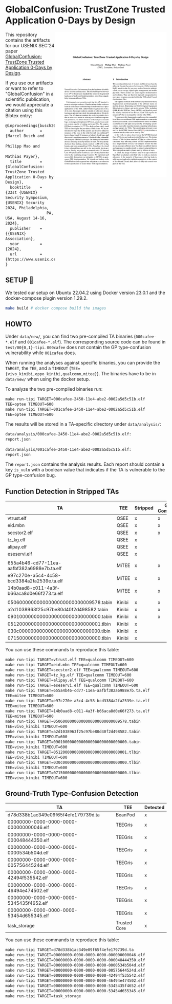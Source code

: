 
# GlobalConfusion: TrustZone Trusted Application 0-Days by Design

<a href="http://hexhive.epfl.ch/publications/files/24SEC1.pdf"> <img align="right" width="350" src="imgs/paper.png"> </a>

This repository contains the artifacts for our USENIX SEC'24 paper <a href="http://hexhive.epfl.ch/publications/files/24SEC1.pdf">GlobalConfusion: TrustZone Trusted Application 0-Days by Design</a>.

If you use our artifacts or want to refer to "GlobalConfusion" in a scientific publication, we would appreciate a citation using this Bibtex entry: 

```
@inproceedings{busch2024globalconfusion,
  author       = {Marcel Busch and
                  Philipp Mao and
                  Mathias Payer},
  title        = {GlobalConfusion: TrustZone Trusted Application 0-Days by Design},
  booktitle    = {33st {USENIX} Security Symposium, {USENIX} Security 2024, Philadelphia,
                  PA, USA, August 14-16, 2024},
  publisher    = {{USENIX} Association},
  year         = {2024},
  url          = {https://www.usenix.org/conference/usenixsecurity24/presentation/busch1}
}
```

## SETUP :wrench:

We tested our setup on Ubuntu 22.04.2 using Docker version 23.0.1 and the
docker-compose plugin version 1.29.2.

```bash
make build # docker compose build the images
```

## HOWTO

Under `data/new/`, you can find two pre-compiled TA binaries (`000cafee-*.elf` and `001cafee-*.elf`).
The corresponding source code can be found in `test/00{0,1}-tipi`.
`000cafee` does not contain the GP type-confusion vulnerability while `001cafee` does.

When running the analyses against specific binaries, you can provide the
`TARGET`, the `TEE`, and a `TIMEOUT`
(`TEE={vivo_kinibi,oppo_kinibi,qualcomm,mitee}`).  The binaries have to be in
`data/new/` when using the docker setup.


To analyze the two pre-compiled binaries run:
```
make run-tipi TARGET=000cafee-2450-11e4-abe2-0002a5d5c51b.elf TEE=optee TIMEOUT=600
make run-tipi TARGET=001cafee-2450-11e4-abe2-0002a5d5c51b.elf TEE=optee TIMEOUT=600
```

The results will be stored in a TA-specific directory under `data/analysis/`:
```
data/analysis/000cafee-2450-11e4-abe2-0002a5d5c51b.elf:
report.json

data/analysis/001cafee-2450-11e4-abe2-0002a5d5c51b.elf:
report.json
```

The `report.json` contains the analysis results.  Each report should contain a
key `is_vuln` with a boolean value that indicates if the TA is vulnerable to
the GP type-confusion bug.

## Function Detection in Stripped TAs

| TA | TEE | Stripped | GP-Compliant | Detected | Dataset Path |
|---|---|---|---|---|---|
| vtrust.elf | QSEE | x | x | x | /fw/vivo/v29e/240101/tas/vtrust.elf |
| eid.mbn | QSEE | x | x | x | /fw/oppo/find_x3_pro/220122/tas/eid.mbn |
| secstor2.elf | QSEE | x | x | x | /fw/samsung/SM-A9200/CHC/A9200ZCU3CTF3/A9200ZCU3CTF3/secstor2.elf |
| tz_kg.elf | QSEE | x |  |  | /fw/samsung/SM-S921U/DSA/S921USQU1AWM9/S921USQU1AWM9/tz_kg.elf |
| alipay.elf | QSEE | x |  |  | /fw/vivo/v29e/240101/tas/alipay.elf |
| eseservi.elf | QSEE | x |  |  | /fw/oppo/a92/230209/tas/eseservi.elf |
|||||||
| 655a4b46-cd77-11ea-aafbf382a6988e7b.ta.elf | MiTEE | x | x | x | /fw/xiaomi/gold/global/V14.0.1.0.TNQMIXM/V14.0.1.0.TNQMIXM/tas/655a4b46-cd77-11ea-aafbf382a6988e7b.ta.elf |
| e97c270e-a5c4-4c58-bcd3384a2fa2539e.ta.elf | MiTEE | x | x | x | /fw/xiaomi/gold/global/V14.0.1.0.TNQMIXM/V14.0.1.0.TNQMIXM/tas/e97c270e-a5c4-4c58-bcd3384a2fa2539e.ta.elf |
| 14b0aad8-c011-4a3f-b66aca8d0e66f273.ta.elf | MiTEE | x | x | x | /fw/xiaomi/gold/global/V14.0.1.0.TNQMIXM/V14.0.1.0.TNQMIXM/tas/14b0aad8-c011-4a3f-b66aca8d0e66f273.ta.elf |
|||||||
| 05060000000000000000000000009578.tabin | Kinibi | x | x | x | /fw/vivo/y73/240101/tas/05060000000000000000000000009578.tabin |
| a2d1038963f25c97be80d40f2d498582.tabin | Kinibi | x | x | x | /fw/vivo/y33s/220308/tas/a2d1038963f25c97be80d40f2d498582.tabin |
| 09010000000000000000000000000000.tabin | Kinibi | x | x | x | /fw/oppo/a16s/210723/tas/09010000000000000000000000000000.tabin |
| 05120000000000000000000000000001.tlbin | Kinibi | x |  |  | /fw/tecno/pova5pro/240101/tas/05120000000000000000000000000001.tlbin |
| 030c0000000000000000000000000000.tlbin | Kinibi | x |  |  | /fw/vivo/y73/220517/tas/030c0000000000000000000000000000.tlbin |
| 07150000000000000000000000000000.tlbin | Kinibi | x |  |  | /fw/vivo/y20g/210427/tas/07150000000000000000000000000000.tlbin |

You can use these commands to reproduce this table:

```
make run-tipi TARGET=vtrust.elf TEE=qualcomm TIMEOUT=600
make run-tipi TARGET=eid.mbn TEE=qualcomm TIMEOUT=600
make run-tipi TARGET=secstor2.elf TEE=qualcomm TIMEOUT=600
make run-tipi TARGET=tz_kg.elf TEE=qualcomm TIMEOUT=600
make run-tipi TARGET=alipay.elf TEE=qualcomm TIMEOUT=600
make run-tipi TARGET=eseservi.elf TEE=qualcomm TIMEOUT=600
make run-tipi TARGET=655a4b46-cd77-11ea-aafbf382a6988e7b.ta.elf TEE=mitee TIMEOUT=600
make run-tipi TARGET=e97c270e-a5c4-4c58-bcd3384a2fa2539e.ta.elf TEE=mitee TIMEOUT=600
make run-tipi TARGET=14b0aad8-c011-4a3f-b66aca8d0e66f273.ta.elf TEE=mitee TIMEOUT=600
make run-tipi TARGET=05060000000000000000000000009578.tabin TEE=vivo_kinibi TIMEOUT=600
make run-tipi TARGET=a2d1038963f25c97be80d40f2d498582.tabin TEE=vivo_kinibi TIMEOUT=600
make run-tipi TARGET=09010000000000000000000000000000.tabin TEE=vivo_kinibi TIMEOUT=600
make run-tipi TARGET=05120000000000000000000000000001.tlbin TEE=vivo_kinibi TIMEOUT=600
make run-tipi TARGET=030c0000000000000000000000000000.tlbin TEE=vivo_kinibi TIMEOUT=600
make run-tipi TARGET=07150000000000000000000000000000.tlbin TEE=vivo_kinibi TIMEOUT=600
```


## Ground-Truth Type-Confusion Detection

| TA | TEE | Detected |
|---|---|---|
| d78d338b1ac349e09f65f4efe179739d.ta | BeanPod | x |
| 00000000-0000-0000-0000-000000000046.elf | TEEGris | x |
| 00000000-0000-0000-0000-000048444350.elf | TEEGris | x |
| 00000000-0000-0000-0000-0000534b504d.elf | TEEGris | x |
| 00000000-0000-0000-0000-00575644524d.elf | TEEGris | x |
| 00000000-0000-0000-0000-42494f535542.elf | TEEGris | x |
| 00000000-0000-0000-0000-46494e474502.elf | TEEGris | x |
| 00000000-0000-0000-0000-5345435f4652.elf | TEEGris | x |
| 00000000-0000-0000-0000-53454d655345.elf | TEEGris | x |
| task_storage | Trusted Core | x |


You can use these commands to reproduce this table:

```
make run-tipi TARGET=d78d338b1ac349e09f65f4efe179739d.ta
make run-tipi TARGET=00000000-0000-0000-0000-000000000046.elf
make run-tipi TARGET=00000000-0000-0000-0000-000048444350.elf
make run-tipi TARGET=00000000-0000-0000-0000-0000534b504d.elf
make run-tipi TARGET=00000000-0000-0000-0000-00575644524d.elf
make run-tipi TARGET=00000000-0000-0000-0000-42494f535542.elf
make run-tipi TARGET=00000000-0000-0000-0000-46494e474502.elf
make run-tipi TARGET=00000000-0000-0000-0000-5345435f4652.elf
make run-tipi TARGET=00000000-0000-0000-0000-53454d655345.elf
make run-tipi TARGET=task_storage
```
